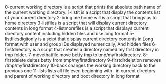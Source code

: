 0-current working directory is a script that prints the absolute path name of the current working directory.
1-listit is a script that display the contents list of your current directory
2-bring me home will is a script that brings us to home directory
3-listfiles is a script that will display current directory contents in long format
4-listmorefiles is a script that displays current directory content including hidden files and use long format
5-listfilesdigitonly is a scipt that display current directory contents in Long format,with user and group IDs displayed numerically, And hidden files
6-firstdirectory is a script that creates a directory named my first directory in tmp folder.
7-movethatfile move betty tmp to tmp/myfirstdirectory.
8-firstdelete deltes betty from tmp/myfirstdirectory
9-firstdirdeletion removes /tmp/myfirstdirectory
10-back changes the working directory back to the previous one
11-lists lists all file even beginning with . in current directory and parent of working directory and boot directory in long format
